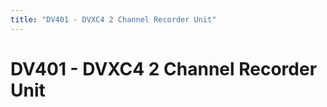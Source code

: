 ```yaml
---
title: "DV401 - DVXC4 2 Channel Recorder Unit"
---
```

# DV401 - DVXC4 2 Channel Recorder Unit
